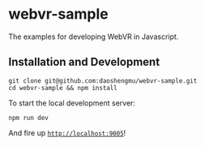 # webvr-sample
The examples for developing WebVR in Javascript.

## Installation and Development

	git clone git@github.com:daoshengmu/webvr-sample.git
	cd webvr-sample && npm install

To start the local development server:

	npm run dev

And fire up [`http://localhost:9005`](http://localhost:9005)!